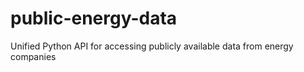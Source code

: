 # public-energy-data
Unified Python API for accessing publicly available data from energy companies
